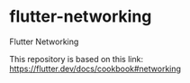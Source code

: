 # flutter-networking
Flutter Networking

This repository is based on this link:
https://flutter.dev/docs/cookbook#networking
